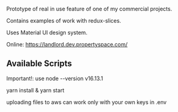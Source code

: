 Prototype of real in use feature of one of my commercial projects. 

Contains examples of work with redux-slices.

Uses Material UI design system.

Online: https://landlord.dev.propertyspace.com/ 

## Available Scripts

Important!: use node --version v16.13.1

yarn install & yarn start

uploading files to aws can work only with your own keys in .env




